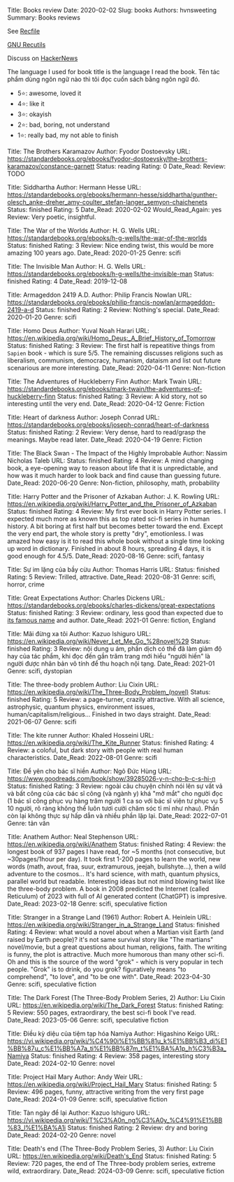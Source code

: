 Title: Books review
Date: 2020-02-02
Slug: books
Authors: hvnsweeting
Summary: Books reviews

See [Recfile]({attach}books.rec)

[GNU Recutils](https://www.gnu.org/software/recutils/manual/recutils.html#Top)

Discuss on [HackerNews](https://news.ycombinator.com/item?id=22153665)

The language I used for book title is the language I read the book.
Tên tác phẩm dùng ngôn ngữ nào thì tôi đọc cuốn sách bằng ngôn ngữ đó.

- 5⭐: awesome, loved it
- 4⭐: like it
- 3⭐: okayish
- 2⭐: bad, boring, not understand
- 1⭐: really bad, my not able to finish

Title: The Brothers Karamazov
Author: Fyodor Dostoevsky
URL: https://standardebooks.org/ebooks/fyodor-dostoevsky/the-brothers-karamazov/constance-garnett
Status: reading
Rating: 0
Date_Read:
Review: TODO

Title: Siddhartha
Author: Hermann Hesse
URL: https://standardebooks.org/ebooks/hermann-hesse/siddhartha/gunther-olesch_anke-dreher_amy-coulter_stefan-langer_semyon-chaichenets
Status: finished
Rating: 5
Date_Read: 2020-02-02
Would_Read_Again: yes
Review: Very poetic, insightful.

Title: The War of the Worlds
Author: H. G. Wells
URL: https://standardebooks.org/ebooks/h-g-wells/the-war-of-the-worlds
Status: finished
Rating: 3
Review: Nice ending twist, this would be more amazing 100 years ago.
Date_Read: 2020-01-25
Genre: scifi

Title: The Invisible Man
Author: H. G. Wells
URL: https://standardebooks.org/ebooks/h-g-wells/the-invisible-man
Status: finished
Rating: 4
Date_Read: 2019-12-08

Title: Armageddon 2419 A.D.
Author: Philip Francis Nowlan
URL: https://standardebooks.org/ebooks/philip-francis-nowlan/armageddon-2419-a-d
Status: finished
Rating: 2
Review: Nothing's special.
Date_Read: 2020-01-20
Genre: scifi

Title: Homo Deus
Author: Yuval Noah Harari
URL: https://en.wikipedia.org/wiki/Homo_Deus:_A_Brief_History_of_Tomorrow
Status: finished
Rating: 3
Review: The first half is repeatitive things from `Sapien` book - which is sure 5/5. The remaining discusses religions such as liberalism, communism, democracy, humanism, dataism and list out future scenarious are more interesting.
Date_Read: 2020-04-11
Genre: Non-fiction

Title: The Adventures of Huckleberry Finn
Author: Mark Twain
URL: https://standardebooks.org/ebooks/mark-twain/the-adventures-of-huckleberry-finn
Status: finished
Rating: 3
Review: A kid story, not so interesting until the very end.
Date_Read: 2020-04-12
Genre: Fiction

Title: Heart of darkness
Author: Joseph Conrad
URL: https://standardebooks.org/ebooks/joseph-conrad/heart-of-darkness
Status: finished
Rating: 2
Review: Very dense, hard to read/grasp the meanings. Maybe read later.
Date_Read: 2020-04-19
Genre: Fiction

Title: The Black Swan -  The Impact of the Highly Improbable
Author: Nassim Nicholas Taleb
URL:
Status: finished
Rating: 4
Review: A mind changing book, a eye-opening way to reason about life that it is unpredictable, and how was it much harder to look back and find cause than guessing future.
Date_Read: 2020-06-20
Genre: Non-fiction, philosophy, math, probability

Title: Harry Potter and the Prisoner of Azkaban
Author: J. K. Rowling
URL: https://en.wikipedia.org/wiki/Harry_Potter_and_the_Prisoner_of_Azkaban
Status: finished
Rating: 4
Review: My first ever book in Harry Potter series. I expected much more as known this as top rated sci-fi series in human history. A bit boring at first half but becomes better toward the end. Except the very end part, the whole story is pretty "dry", emotionless.  I was amazed how easy is it to read this whole book without a single time looking up word in dictionary. Finished in about 8 hours, spreading 4 days, it is good enough for 4.5/5.
Date_Read: 2020-08-16
Genre: scifi, fantasy

Title: Sự im lặng của bầy cừu
Author: Thomas Harris
URL:
Status: finished
Rating: 5
Review: Trilled, attractive.
Date_Read: 2020-08-31
Genre: scifi, horror, crime

Title: Great Expectations
Author: Charles Dickens
URL: https://standardebooks.org/ebooks/charles-dickens/great-expectations
Status: finished
Rating: 3
Review: ordinary, less good than expected due to [its famous name](https://github.com/great-expectations/great_expectations) and author.
Date_Read: 2021-01
Genre: fiction, England

Title: Mãi đừng xa tôi
Author: Kazuo Ishiguro
URL: https://en.wikipedia.org/wiki/Never_Let_Me_Go_%28novel%29
Status: finished
Rating: 3
Review: nội dung u ám, phần dịch có thể đã làm giảm độ hay của tác phẩm, khi đọc đến gần trăm trang mới hiểu "người hiến" là người được nhân bản vô tính để thu hoạch nội tạng.
Date_Read: 2021-01
Genre: scifi, dystopian

Title: The three-body problem
Author: Liu Cixin
URL: https://en.wikipedia.org/wiki/The_Three-Body_Problem_(novel)
Status: finished
Rating: 5
Review: a page-turner, crazily attractive. With all science, astrophysic, quantum physics, environment issues, human/capitalism/religious... Finished in two days straight.
Date_Read: 2021-06-07
Genre: scifi

Title: The kite runner
Author: Khaled Hosseini
URL: https://en.wikipedia.org/wiki/The_Kite_Runner
Status: finished
Rating: 4
Review: a coloful, but dark story with people with real human characteristics.
Date_Read: 2022-08-01
Genre: scifi

Title: Để yên cho bác sĩ hiền
Author: Ngô Đức Hùng
URL: https://www.goodreads.com/book/show/39285026-y-n-cho-b-c-s-hi-n
Status: finished
Rating: 3
Review: ngoài câu chuyện chính nói lên sự vất vả và bất công của các bác sĩ công (và ngành y) khá "mở mắt" cho người đọc (1 bác sĩ công phục vụ hàng trăm người 1 ca so với bác sĩ viện tư phục vụ 5 10 người, rõ ràng không thể luôn tươi cười chăm sóc tỉ mỉ như nhau). Phần còn lại không thực sự hấp dẫn và nhiều phần lặp lại.
Date_Read: 2022-07-01
Genre: tản văn

Title: Anathem
Author: Neal Stephenson
URL: https://en.wikipedia.org/wiki/Anathem
Status: finished
Rating: 4
Review: the longest book of 937 pages I have read, for ~5 months (not consecutive, but ~30pages/1hour per day). It took first 1-200 pages to learn the world, new words (math, avout, fraa, suur, extramurous, jeejah, bullshyte...), then a wild adventure to the cosmos... It's hard science, with math, quantum physics, parallel world but readable. Interesting ideas but not mind blowing twist like the three-body problem. A book in 2008 predicted the Internet (called Reticulum) of 2023 with full of AI generated content (ChatGPT) is impresive.
Date_Read: 2023-02-18
Genre: scifi, speculative fiction

Title: Stranger in a Strange Land (1961)
Author: Robert A. Heinlein
URL: https://en.wikipedia.org/wiki/Stranger_in_a_Strange_Land
Status: finished
Rating: 4
Review: what would a novel about when a Martian visit Earth (and raised by Earth people)? it's not same survival story like "The martians" novel/movie, but a great questions about human, religions, faith. The writing is funny, the plot is attractive. Much more humorous than many other sci-fi. Oh and this is the source of the word "grok" - which is very popular in tech people. "Grok" is to drink, do you grok?  figuratively means "to comprehend", "to love", and "to be one with".
Date_Read: 2023-04-30
Genre: scifi, speculative fiction

Title: The Dark Forest (The Three-Body Problem Series, 2)
Author: Liu Cixin
URL: https://en.wikipedia.org/wiki/The_Dark_Forest
Status: finished
Rating: 5
Review: 550 pages, extraordirary, the best sci-fi book I've read.
Date_Read: 2023-05-06
Genre: scifi, speculative fiction

Title: Điều kỳ diệu của tiệm tạp hóa Namiya
Author: Higashino Keigo
URL: https://vi.wikipedia.org/wiki/%C4%90i%E1%BB%81u_k%E1%BB%B3_di%E1%BB%87u_c%E1%BB%A7a_ti%E1%BB%87m_t%E1%BA%A1p_h%C3%B3a_Namiya
Status: finished
Rating: 4
Review: 358 pages, interesting story
Date_Read: 2024-02-10
Genre: novel

Title: Project Hail Mary
Author: Andy Weir
URL: https://en.wikipedia.org/wiki/Project_Hail_Mary
Status: finished
Rating: 5
Review: 496 pages, funny, attractive writing from the very first page
Date_Read: 2024-01-09
Genre: scifi, speculative fiction

Title: Tàn ngày để lại
Author: Kazuo Ishiguro
URL: https://vi.wikipedia.org/wiki/T%C3%A0n_ng%C3%A0y_%C4%91%E1%BB%83_l%E1%BA%A1i
Status: finished
Rating: 2
Review: dry and boring
Date_Read: 2024-02-20
Genre: novel

Title: Death's end (The Three-Body Problem Series, 3)
Author: Liu Cixin
URL: https://en.wikipedia.org/wiki/Death's_End
Status: finished
Rating: 5
Review: 720 pages, the end of The Three-body problem series, extreme wild, extraordirary.
Date_Read: 2024-03-09
Genre: scifi, speculative fiction
